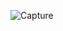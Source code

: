 ![Capture](https://user-images.githubusercontent.com/89020930/164875672-37e31dc5-eb93-4c1c-89ad-57d8c7820124.PNG)
